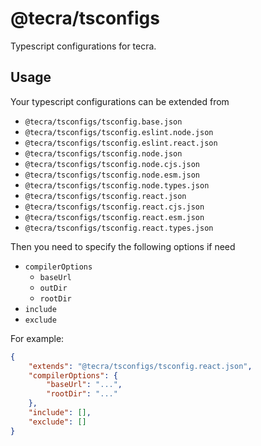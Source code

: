 # @tecra/tsconfigs

Typescript configurations for tecra.

## Usage

Your typescript configurations can be extended from
- `@tecra/tsconfigs/tsconfig.base.json`
- `@tecra/tsconfigs/tsconfig.eslint.node.json`
- `@tecra/tsconfigs/tsconfig.eslint.react.json`
- `@tecra/tsconfigs/tsconfig.node.json`
- `@tecra/tsconfigs/tsconfig.node.cjs.json`
- `@tecra/tsconfigs/tsconfig.node.esm.json`
- `@tecra/tsconfigs/tsconfig.node.types.json`
- `@tecra/tsconfigs/tsconfig.react.json`
- `@tecra/tsconfigs/tsconfig.react.cjs.json`
- `@tecra/tsconfigs/tsconfig.react.esm.json`
- `@tecra/tsconfigs/tsconfig.react.types.json`

Then you need to specify the following options if need
- `compilerOptions`
  - `baseUrl`
  - `outDir`
  - `rootDir`
- `include`
- `exclude`

For example:

```json
{
    "extends": "@tecra/tsconfigs/tsconfig.react.json",
    "compilerOptions": {
        "baseUrl": "...",
        "rootDir": "..."
    },
    "include": [],
    "exclude": []
}
```
